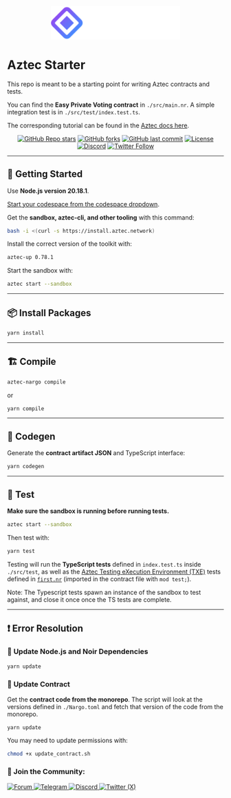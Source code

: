 <div align="center">
  <a href="https://aztec.network">
    <img src="https://github.com/AztecProtocol/aztec-packages/blob/master/docs/static/img/aztec-logo.9cde8ae1.svg" alt="Aztec Protocol Logo" width="300">
  </a>
</div>

# Aztec Starter

This repo is meant to be a starting point for writing Aztec contracts and tests.

You can find the **Easy Private Voting contract** in `./src/main.nr`. A simple integration test is in `./src/test/index.test.ts`.

The corresponding tutorial can be found in the [Aztec docs here](https://docs.aztec.network/developers/tutorials/codealong/contract_tutorials/private_voting_contract).

<div align="center">

[![GitHub Repo stars](https://img.shields.io/github/stars/AztecProtocol/aztec-starter?logo=github&color=yellow)](https://github.com/AztecProtocol/aztec-starter/stargazers)
[![GitHub forks](https://img.shields.io/github/forks/AztecProtocol/aztec-starter?logo=github&color=blue)](https://github.com/AztecProtocol/aztec-starter/network/members)
[![GitHub last commit](https://img.shields.io/github/last-commit/AztecProtocol/aztec-starter?logo=git)](https://github.com/AztecProtocol/aztec-starter/commits/main)
[![License](https://img.shields.io/badge/License-MIT-green.svg)](https://opensource.org/license/mit)
[![Discord](https://img.shields.io/badge/discord-join%20chat-5B5EA6)](https://discord.gg/aztec)
[![Twitter Follow](https://img.shields.io/twitter/follow/aztecnetwork?style=flat&logo=twitter)](https://x.com/aztecnetwork)

</div>

---

## 🚀 **Getting Started**

Use **Node.js version 20.18.1**.

[Start your codespace from the codespace dropdown](https://docs.github.com/en/codespaces/getting-started/quickstart).

Get the **sandbox, aztec-cli, and other tooling** with this command:

```bash
bash -i <(curl -s https://install.aztec.network)
```

Install the correct version of the toolkit with:

```bash
aztec-up 0.78.1
```

Start the sandbox with:

```bash
aztec start --sandbox
```

---

## 📦 **Install Packages**

```bash
yarn install
```

---

## 🏗 **Compile**

```bash
aztec-nargo compile
```

or

```bash
yarn compile
```

---

## 🔧 **Codegen**

Generate the **contract artifact JSON** and TypeScript interface:

```bash
yarn codegen
```

---

## 🧪 **Test**

**Make sure the sandbox is running before running tests.**

```bash
aztec start --sandbox
```

Then test with:

```bash
yarn test
```

Testing will run the **TypeScript tests** defined in `index.test.ts` inside `./src/test`, as well as the [Aztec Testing eXecution Environment (TXE)](https://docs.aztec.network/guides/developer_guides/smart_contracts/testing) tests defined in [`first.nr`](./src/test/first.nr) (imported in the contract file with `mod test;`).

Note: The Typescript tests spawn an instance of the sandbox to test against, and close it once once the TS tests are complete.

---

## ❗ **Error Resolution**

### 🔄 **Update Node.js and Noir Dependencies**

```bash
yarn update
```

### 🔄 **Update Contract**

Get the **contract code from the monorepo**. The script will look at the versions defined in `./Nargo.toml` and fetch that version of the code from the monorepo.

```bash
yarn update
```

You may need to update permissions with:

```bash
chmod +x update_contract.sh
```

### 💬 Join the Community:

<p align="left">
  <a href="https://forum.aztec.network">
    <img src="https://img.shields.io/badge/Aztec%20%20Forum-5C4C9F?style=for-the-badge&logo=startrek&logoColor=white" alt="Forum">
  </a>  
  <a href="https://t.me/AztecAnnouncements_Official">
    <img src="https://img.shields.io/badge/Telegram-26A5E4?logo=telegram&logoColor=white&style=for-the-badge" alt="Telegram">
  </a>
  <a href="https://discord.gg/aztec">
    <img src="https://img.shields.io/badge/Discord-5865F2?logo=discord&logoColor=white&style=for-the-badge" alt="Discord">
  </a>
  <a href="https://x.com/aztecnetwork">
    <img src="https://img.shields.io/badge/Twitter-000000?logo=x&logoColor=white&style=for-the-badge" alt="Twitter (X)">
  </a>
</p>
